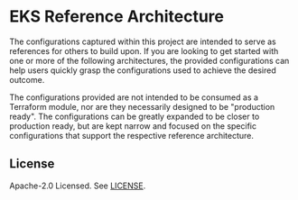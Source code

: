 # EKS Reference Architecture

The configurations captured within this project are intended to serve as references for others to build upon. If you are looking to get started with one or more of the following architectures, the provided configurations can help users quickly grasp the configurations used to achieve the desired outcome.

The configurations provided are not intended to be consumed as a Terraform module, nor are they necessarily designed to be "production ready". The configurations can be greatly expanded to be closer to production ready, but are kept narrow and focused on the specific configurations that support the respective reference architecture.

## License

Apache-2.0 Licensed. See [LICENSE](https://github.com/clowdhaus/eks-reference-architecture/blob/main/LICENSE).
